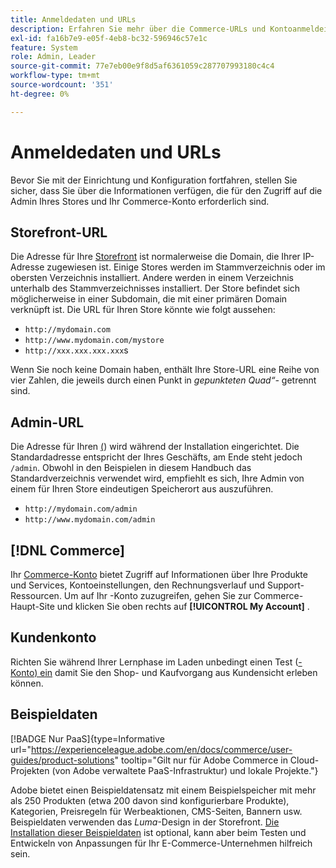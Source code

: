 ```yaml
---
title: Anmeldedaten und URLs
description: Erfahren Sie mehr über die Commerce-URLs und Kontoanmeldeinformationen, mit denen Sie Zugriff auf Ihren Admin und Ihre Storefront erhalten.
exl-id: fa16b7e9-e05f-4eb8-bc32-596946c57e1c
feature: System
role: Admin, Leader
source-git-commit: 77e7eb00e9f8d5af6361059c287707993180c4c4
workflow-type: tm+mt
source-wordcount: '351'
ht-degree: 0%

---
```


# Anmeldedaten und URLs

Bevor Sie mit der Einrichtung und Konfiguration fortfahren, stellen Sie sicher, dass Sie über die Informationen verfügen, die für den Zugriff auf die Admin Ihres Stores und Ihr Commerce-Konto erforderlich sind.

## Storefront-URL

Die Adresse für Ihre [Storefront](storefront.md) ist normalerweise die Domain, die Ihrer IP-Adresse zugewiesen ist. Einige Stores werden im Stammverzeichnis oder im obersten Verzeichnis installiert. Andere werden in einem Verzeichnis unterhalb des Stammverzeichnisses installiert. Der Store befindet sich möglicherweise in einer Subdomain, die mit einer primären Domain verknüpft ist. Die URL für Ihren Store könnte wie folgt aussehen:

- `http://mydomain.com`
- `http://www.mydomain.com/mystore`
- `http://xxx.xxx.xxx.xxx`s

Wenn Sie noch keine Domain haben, enthält Ihre Store-URL eine Reihe von vier Zahlen, die jeweils durch einen Punkt in _gepunkteten Quad“-_ getrennt sind.

## Admin-URL

Die Adresse für Ihren [ (](admin.md)) wird während der Installation eingerichtet. Die Standardadresse entspricht der Ihres Geschäfts, am Ende steht jedoch `/admin`. Obwohl in den Beispielen in diesem Handbuch das Standardverzeichnis verwendet wird, empfiehlt es sich, Ihre Admin von einem für Ihren Store eindeutigen Speicherort aus auszuführen.

- `http://mydomain.com/admin`
- `http://www.mydomain.com/admin`

## [!DNL Commerce]

Ihr [Commerce-Konto](commerce-account-create.md) bietet Zugriff auf Informationen über Ihre Produkte und Services, Kontoeinstellungen, den Rechnungsverlauf und Support-Ressourcen. Um auf Ihr -Konto zuzugreifen, gehen Sie zur Commerce-Haupt-Site und klicken Sie oben rechts auf **[!UICONTROL My Account]** .

## Kundenkonto

Richten Sie während Ihrer Lernphase im Laden unbedingt einen Test ([-Konto) ein](../customers/account-dashboard.md) damit Sie den Shop- und Kaufvorgang aus Kundensicht erleben können.

## Beispieldaten

[!BADGE Nur PaaS]{type=Informative url="https://experienceleague.adobe.com/en/docs/commerce/user-guides/product-solutions" tooltip="Gilt nur für Adobe Commerce in Cloud-Projekten (von Adobe verwaltete PaaS-Infrastruktur) und lokale Projekte."}

Adobe bietet einen Beispieldatensatz mit einem Beispielspeicher mit mehr als 250 Produkten (etwa 200 davon sind konfigurierbare Produkte), Kategorien, Preisregeln für Werbeaktionen, CMS-Seiten, Bannern usw. Beispieldaten verwenden das _Luma_-Design in der Storefront. [Die Installation dieser Beispieldaten](https://experienceleague.adobe.com/docs/commerce-operations/installation-guide/next-steps/sample-data/overview.html) ist optional, kann aber beim Testen und Entwickeln von Anpassungen für Ihr E-Commerce-Unternehmen hilfreich sein.
